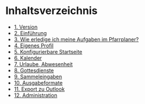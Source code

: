 Inhaltsverzeichnis
==================

* [1. Version](/manual/notfound.md)
* [2. Einführung](/manual/notfound.md)
* [3. Wie erledige ich meine Aufgaben im Pfarrplaner?](/manual/notfound.md)
* [4. Eigenes Profil](/manual/notfound.md)
* [5. Konfigurierbare Startseite](/manual/home.md)
* [6. Kalender](/manual/notfound.md)
* [7. Urlaube, Abwesenheit](/manual/notfound.md)
* [8. Gottesdienste](/manual/notfound.md)
* [9. Sammeleingaben](/manual/notfound.md)
* [10. Ausgabeformate](/manual/notfound.md)
* [11. Export zu Outlook](/manual/notfound.md)
* [12. Administration](/manual/notfound.md)
